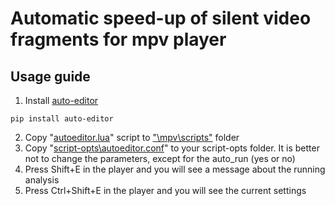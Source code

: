 # Automatic speed-up of silent video fragments for mpv player

## Usage guide
1. Install [auto-editor](https://github.com/WyattBlue/auto-editor)
```
pip install auto-editor
```
2. Copy "[autoeditor.lua](https://raw.githubusercontent.com/idMysteries/mpv-skip-silence/main/autoeditor.lua)" script to ["\mpv\scripts"](https://mpv.io/manual/master/#script-location) folder
3. Copy "[script-opts\autoeditor.conf](https://raw.githubusercontent.com/idMysteries/mpv-skip-silence/main/script-opts/autoeditor.conf)" to your script-opts folder. It is better not to change the parameters, except for the auto_run (yes or no)
4. Press Shift+E in the player and you will see a message about the running analysis
5. Press Ctrl+Shift+E in the player and you will see the current settings
